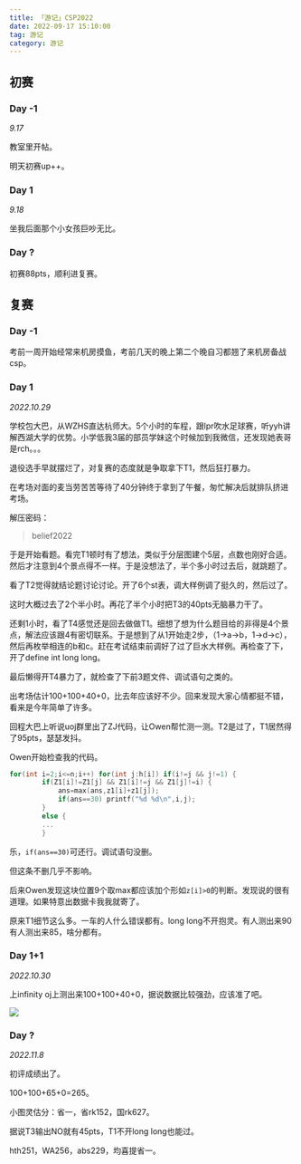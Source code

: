 ```yaml
---
title: 「游记」CSP2022
date: 2022-09-17 15:10:00
tag: 游记
category: 游记
---
```


## 初赛

### Day -1

*9.17*

教室里开帖。

明天初赛up++。

### Day 1

*9.18*

坐我后面那个小女孩巨吵无比。

### Day ?

初赛88pts，顺利进复赛。

## 复赛

### Day -1

考前一周开始经常来机房摸鱼，考前几天的晚上第二个晚自习都翘了来机房备战csp。

### Day 1

*2022.10.29*

学校包大巴，从WZHS直达杭师大。5个小时的车程，跟lpr吹水足球赛，听yyh讲解西湖大学的优势。小学低我3届的部员学妹这个时候加到我微信，还发现她表哥是rch。。。

退役选手早就摆烂了，对复赛的态度就是争取拿下T1，然后狂打暴力。

在考场对面的麦当劳苦苦等待了40分钟终于拿到了午餐，匆忙解决后就排队挤进考场。

解压密码：

> belief2022

于是开始看题。看完T1顿时有了想法，类似于分层图建个5层，点数也刚好合适。然后才注意到4个景点得不一样。于是没想法了，半个多小时过去后，就跳题了。

看了T2觉得就结论题讨论讨论。开了6个st表，调大样例调了挺久的，然后过了。

这时大概过去了2个半小时。再花了半个小时把T3的40pts无脑暴力干了。

还剩1小时，看了T4感觉还是回去做做T1。细想了想为什么题目给的非得是4个景点，解法应该跟4有密切联系。于是想到了从1开始走2步，（1->a->b，1->d->c），然后再枚举相连的b和c。赶在考试结束前调好了过了巨水大样例。再检查了下，开了define int long long。

最后懒得开T4暴力了，就检查了下前3题文件、调试语句之类的。

出考场估计100+100+40+0，比去年应该好不少。回来发现大家心情都挺不错，看来是今年简单了许多。

回程大巴上听说uoj群里出了ZJ代码，让Owen帮忙测一测。T2是过了，T1居然得了95pts，瑟瑟发抖。

Owen开始检查我的代码。

```cpp
for(int i=2;i<=n;i++) for(int j:h[i]) if(i!=j && j!=1) {
        if(Z1[i]!=Z1[j] && Z1[i]!=j && Z1[j]!=i) {
            ans=max(ans,z1[i]+z1[j]);
            if(ans==30) printf("%d %d\n",i,j);
        }
        else {
        ...
        }
```

乐，`if(ans==30)`可还行。调试语句没删。

但这条不删几乎不影响。

后来Owen发现这块位置9个取max都应该加个形如`z[i]>0`的判断。发现说的很有道理。如果特意出数据卡我我就寄了。

原来T1细节这么多。一车的人什么错误都有。long long不开抱灵。有人测出来90有人测出来85，啥分都有。

### Day 1+1

*2022.10.30*

上infinity oj上测出来100+100+40+0，据说数据比较强劲，应该准了吧。

![](/image/infoj.jpg)

### Day ?

*2022.11.8*

初评成绩出了。

100+100+65+0=265。

小图灵估分：省一，省rk152，国rk627。

据说T3输出NO就有45pts，T1不开long long也能过。

hth251，WA256，abs229，均喜提省一。